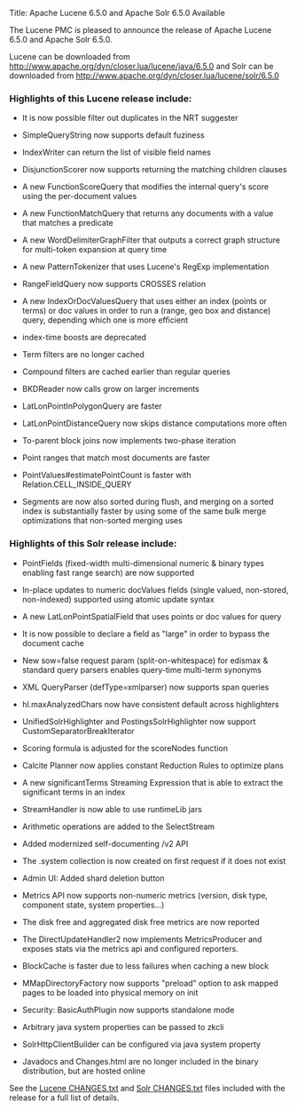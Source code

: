 Title: Apache Lucene 6.5.0 and Apache Solr 6.5.0 Available

The Lucene PMC is pleased to announce the release of Apache Lucene 6.5.0 and Apache Solr 6.5.0.

Lucene can be downloaded from <http://www.apache.org/dyn/closer.lua/lucene/java/6.5.0>
and Solr can be downloaded from <http://www.apache.org/dyn/closer.lua/lucene/solr/6.5.0>

### Highlights of this Lucene release include:

 * It is now possible filter out duplicates in the NRT suggester

 * SimpleQueryString now supports default fuziness

 * IndexWriter can return the list of visible field names

 * DisjunctionScorer now supports returning the matching children clauses

 * A new FunctionScoreQuery that modifies the internal query's score using the per-document values

 * A new FunctionMatchQuery that returns any documents with a value that matches a predicate

 * A new WordDelimiterGraphFilter that outputs a correct graph structure for multi-token expansion at query time

 * A new PatternTokenizer that uses Lucene's RegExp implementation

 * RangeFieldQuery now supports CROSSES relation

 * A new IndexOrDocValuesQuery that uses either an index (points or terms) or doc values in order to run a (range, geo box and distance) query, depending which one is more efficient

 * index-time boosts are deprecated

 * Term filters are no longer cached

 * Compound filters are cached earlier than regular queries

 * BKDReader now calls grow on larger increments

 * LatLonPointInPolygonQuery are faster

 * LatLonPointDistanceQuery now skips distance computations more often

 * To-parent block joins now implements two-phase iteration

 * Point ranges that match most documents are faster

 * PointValues#estimatePointCount is faster with Relation.CELL_INSIDE_QUERY

 * Segments are now also sorted during flush, and merging on a sorted index is substantially faster by using some of the same bulk merge optimizations that non-sorted merging uses

### Highlights of this Solr release include:

 * PointFields (fixed-width multi-dimensional numeric & binary types enabling fast range search) are now supported

 * In-place updates to numeric docValues fields (single valued, non-stored, non-indexed) supported using atomic update syntax

 * A new LatLonPointSpatialField that uses points or doc values for query

 * It is now possible to declare a field as "large" in order to bypass the document cache

 * New sow=false request param (split-on-whitespace) for edismax & standard query parsers enables query-time multi-term synonyms

 * XML QueryParser (defType=xmlparser) now supports span queries

 * hl.maxAnalyzedChars now have consistent default across highlighters

 * UnifiedSolrHighlighter and PostingsSolrHighlighter now support CustomSeparatorBreakIterator

 * Scoring formula is adjusted for the scoreNodes function

 * Calcite Planner now applies constant Reduction Rules to optimize plans

 * A new significantTerms Streaming Expression that is able to extract the significant terms in an index

 * StreamHandler is now able to use runtimeLib jars

 * Arithmetic operations are added to the SelectStream

 * Added modernized self-documenting /v2 API

 * The .system collection is now created on first request if it does not exist

 * Admin UI: Added shard deletion button

 * Metrics API now supports non-numeric metrics (version, disk type, component state, system properties...)

 * The disk free and aggregated disk free metrics are now reported

 * The DirectUpdateHandler2 now implements MetricsProducer and exposes stats via the metrics api and configured reporters.

 * BlockCache is faster due to less failures when caching a new block

 * MMapDirectoryFactory now supports "preload" option to ask mapped pages to be loaded into physical memory on init

 * Security: BasicAuthPlugin now supports standalone mode

 * Arbitrary java system properties can be passed to zkcli

 * SolrHttpClientBuilder can be configured via java system property

 * Javadocs and Changes.html are no longer included in the binary distribution, but are hosted online

See the [Lucene CHANGES.txt](/core/6_5_0/changes/Changes.html) and
[Solr CHANGES.txt](/solr/6_5_0/changes/Changes.html) files included
with the release for a full list of details.

